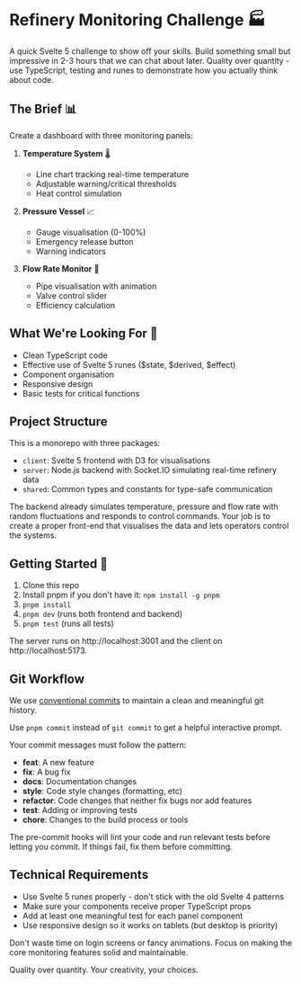 # Refinery Monitoring Challenge 🏭

A quick Svelte 5 challenge to show off your skills. Build something small but impressive in 2-3 hours that we can chat about later. Quality over quantity - use TypeScript, testing and runes to demonstrate how you actually think about code.

## The Brief 📊

Create a dashboard with three monitoring panels:

1. **Temperature System** 🌡️
   - Line chart tracking real-time temperature
   - Adjustable warning/critical thresholds
   - Heat control simulation

2. **Pressure Vessel** 📈
   - Gauge visualisation (0-100%)
   - Emergency release button
   - Warning indicators

3. **Flow Rate Monitor** 🌊
   - Pipe visualisation with animation
   - Valve control slider
   - Efficiency calculation

## What We're Looking For 👀

- Clean TypeScript code
- Effective use of Svelte 5 runes ($state, $derived, $effect)
- Component organisation
- Responsive design
- Basic tests for critical functions

## Project Structure

This is a monorepo with three packages:
- `client`: Svelte 5 frontend with D3 for visualisations
- `server`: Node.js backend with Socket.IO simulating real-time refinery data
- `shared`: Common types and constants for type-safe communication

The backend already simulates temperature, pressure and flow rate with random fluctuations and responds to control commands. Your job is to create a proper front-end that visualises the data and lets operators control the systems.

## Getting Started 🚀

1. Clone this repo
2. Install pnpm if you don't have it: `npm install -g pnpm`
3. `pnpm install`
4. `pnpm dev` (runs both frontend and backend)
5. `pnpm test` (runs all tests)

The server runs on http://localhost:3001 and the client on http://localhost:5173.

## Git Workflow

We use [conventional commits](https://www.conventionalcommits.org/) to maintain a clean and meaningful git history.

Use `pnpm commit` instead of `git commit` to get a helpful interactive prompt.

Your commit messages must follow the pattern:
- **feat**: A new feature
- **fix**: A bug fix
- **docs**: Documentation changes
- **style**: Code style changes (formatting, etc)
- **refactor**: Code changes that neither fix bugs nor add features
- **test**: Adding or improving tests
- **chore**: Changes to the build process or tools

The pre-commit hooks will lint your code and run relevant tests before letting you commit. If things fail, fix them before committing.

## Technical Requirements

- Use Svelte 5 runes properly - don't stick with the old Svelte 4 patterns
- Make sure your components receive proper TypeScript props
- Add at least one meaningful test for each panel component
- Use responsive design so it works on tablets (but desktop is priority)

Don't waste time on login screens or fancy animations. Focus on making the core monitoring features solid and maintainable.

Quality over quantity. Your creativity, your choices.